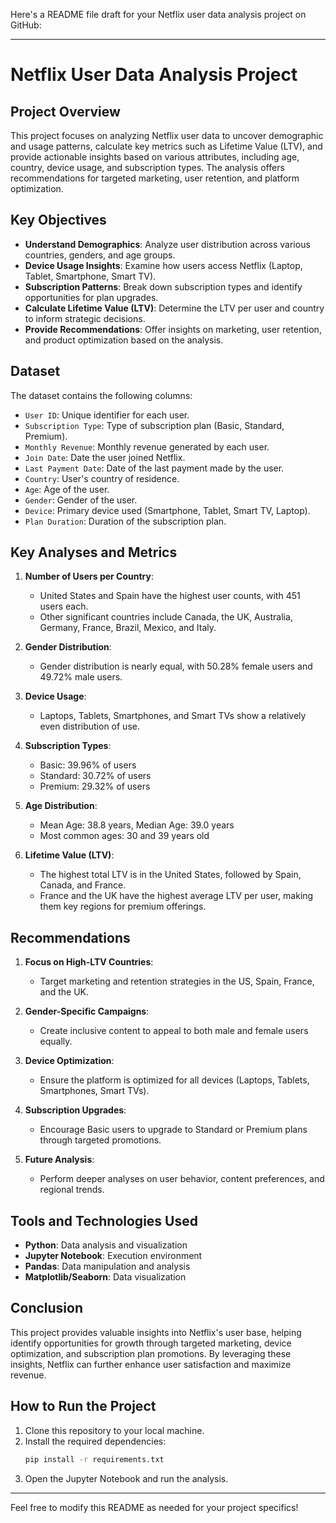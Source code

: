 Here's a README file draft for your Netflix user data analysis project on GitHub:

---

# Netflix User Data Analysis Project

## Project Overview

This project focuses on analyzing Netflix user data to uncover demographic and usage patterns, calculate key metrics such as Lifetime Value (LTV), and provide actionable insights based on various attributes, including age, country, device usage, and subscription types. The analysis offers recommendations for targeted marketing, user retention, and platform optimization.

## Key Objectives

- **Understand Demographics**: Analyze user distribution across various countries, genders, and age groups.
- **Device Usage Insights**: Examine how users access Netflix (Laptop, Tablet, Smartphone, Smart TV).
- **Subscription Patterns**: Break down subscription types and identify opportunities for plan upgrades.
- **Calculate Lifetime Value (LTV)**: Determine the LTV per user and country to inform strategic decisions.
- **Provide Recommendations**: Offer insights on marketing, user retention, and product optimization based on the analysis.

## Dataset

The dataset contains the following columns:

- `User ID`: Unique identifier for each user.
- `Subscription Type`: Type of subscription plan (Basic, Standard, Premium).
- `Monthly Revenue`: Monthly revenue generated by each user.
- `Join Date`: Date the user joined Netflix.
- `Last Payment Date`: Date of the last payment made by the user.
- `Country`: User's country of residence.
- `Age`: Age of the user.
- `Gender`: Gender of the user.
- `Device`: Primary device used (Smartphone, Tablet, Smart TV, Laptop).
- `Plan Duration`: Duration of the subscription plan.

## Key Analyses and Metrics

1. **Number of Users per Country**:
   - United States and Spain have the highest user counts, with 451 users each.
   - Other significant countries include Canada, the UK, Australia, Germany, France, Brazil, Mexico, and Italy.

2. **Gender Distribution**:
   - Gender distribution is nearly equal, with 50.28% female users and 49.72% male users.

3. **Device Usage**:
   - Laptops, Tablets, Smartphones, and Smart TVs show a relatively even distribution of use.

4. **Subscription Types**:
   - Basic: 39.96% of users
   - Standard: 30.72% of users
   - Premium: 29.32% of users

5. **Age Distribution**:
   - Mean Age: 38.8 years, Median Age: 39.0 years
   - Most common ages: 30 and 39 years old

6. **Lifetime Value (LTV)**:
   - The highest total LTV is in the United States, followed by Spain, Canada, and France.
   - France and the UK have the highest average LTV per user, making them key regions for premium offerings.

## Recommendations

1. **Focus on High-LTV Countries**:
   - Target marketing and retention strategies in the US, Spain, France, and the UK.

2. **Gender-Specific Campaigns**:
   - Create inclusive content to appeal to both male and female users equally.

3. **Device Optimization**:
   - Ensure the platform is optimized for all devices (Laptops, Tablets, Smartphones, Smart TVs).

4. **Subscription Upgrades**:
   - Encourage Basic users to upgrade to Standard or Premium plans through targeted promotions.

5. **Future Analysis**:
   - Perform deeper analyses on user behavior, content preferences, and regional trends.

## Tools and Technologies Used

- **Python**: Data analysis and visualization
- **Jupyter Notebook**: Execution environment
- **Pandas**: Data manipulation and analysis
- **Matplotlib/Seaborn**: Data visualization

## Conclusion

This project provides valuable insights into Netflix's user base, helping identify opportunities for growth through targeted marketing, device optimization, and subscription plan promotions. By leveraging these insights, Netflix can further enhance user satisfaction and maximize revenue.

## How to Run the Project

1. Clone this repository to your local machine.
2. Install the required dependencies:  
   ```bash
   pip install -r requirements.txt
   ```
3. Open the Jupyter Notebook and run the analysis.

---

Feel free to modify this README as needed for your project specifics!
